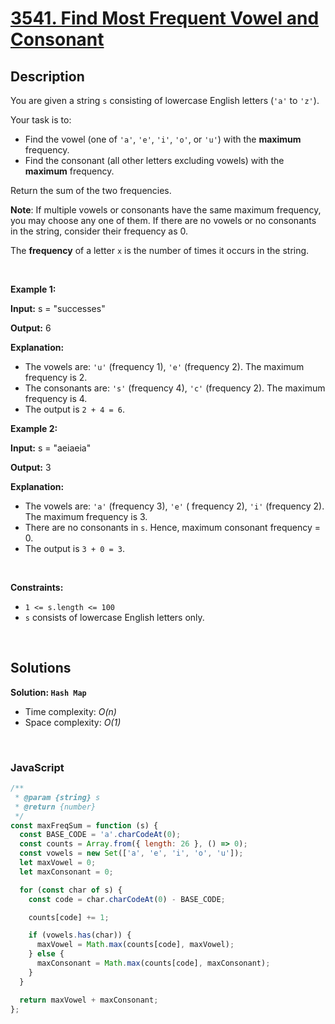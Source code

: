 # [3541. Find Most Frequent Vowel and Consonant](https://leetcode.com/problems/find-most-frequent-vowel-and-consonant)

## Description

<div class="elfjS" data-track-load="description_content"><p>You are given a string <code>s</code> consisting of lowercase English letters (<code>'a'</code> to <code>'z'</code>). </p>

<p>Your task is to:</p>

<ul>
	<li>Find the vowel (one of <code>'a'</code>, <code>'e'</code>, <code>'i'</code>, <code>'o'</code>, or <code>'u'</code>) with the <strong>maximum</strong> frequency.</li>
	<li>Find the consonant (all other letters excluding vowels) with the <strong>maximum</strong> frequency.</li>
</ul>

<p>Return the sum of the two frequencies.</p>

<p><strong>Note</strong>: If multiple vowels or consonants have the same maximum frequency, you may choose any one of them. If there are no vowels or no consonants in the string, consider their frequency as 0.</p>
The <strong>frequency</strong> of a letter <code>x</code> is the number of times it occurs in the string.
<p>&nbsp;</p>
<p><strong class="example">Example 1:</strong></p>

<div class="example-block">
<p><strong>Input:</strong> <span class="example-io">s = "successes"</span></p>

<p><strong>Output:</strong> <span class="example-io">6</span></p>

<p><strong>Explanation:</strong></p>

<ul>
	<li>The vowels are: <code>'u'</code> (frequency 1), <code>'e'</code> (frequency 2). The maximum frequency is 2.</li>
	<li>The consonants are: <code>'s'</code> (frequency 4), <code>'c'</code> (frequency 2). The maximum frequency is 4.</li>
	<li>The output is <code>2 + 4 = 6</code>.</li>
</ul>
</div>

<p><strong class="example">Example 2:</strong></p>

<div class="example-block">
<p><strong>Input:</strong> <span class="example-io">s = "aeiaeia"</span></p>

<p><strong>Output:</strong> <span class="example-io">3</span></p>

<p><strong>Explanation:</strong></p>

<ul>
	<li>The vowels are: <code>'a'</code> (frequency 3), <code>'e'</code> ( frequency 2), <code>'i'</code> (frequency 2). The maximum frequency is 3.</li>
	<li>There are no consonants in <code>s</code>. Hence, maximum consonant frequency = 0.</li>
	<li>The output is <code>3 + 0 = 3</code>.</li>
</ul>
</div>

<p>&nbsp;</p>
<p><strong>Constraints:</strong></p>

<ul>
	<li><code>1 &lt;= s.length &lt;= 100</code></li>
	<li><code>s</code> consists of lowercase English letters only.</li>
</ul>
</div>

<p>&nbsp;</p>

## Solutions

**Solution: `Hash Map`**

- Time complexity: <em>O(n)</em>
- Space complexity: <em>O(1)</em>

<p>&nbsp;</p>

### **JavaScript**

```js
/**
 * @param {string} s
 * @return {number}
 */
const maxFreqSum = function (s) {
  const BASE_CODE = 'a'.charCodeAt(0);
  const counts = Array.from({ length: 26 }, () => 0);
  const vowels = new Set(['a', 'e', 'i', 'o', 'u']);
  let maxVowel = 0;
  let maxConsonant = 0;

  for (const char of s) {
    const code = char.charCodeAt(0) - BASE_CODE;

    counts[code] += 1;

    if (vowels.has(char)) {
      maxVowel = Math.max(counts[code], maxVowel);
    } else {
      maxConsonant = Math.max(counts[code], maxConsonant);
    }
  }

  return maxVowel + maxConsonant;
};
```
